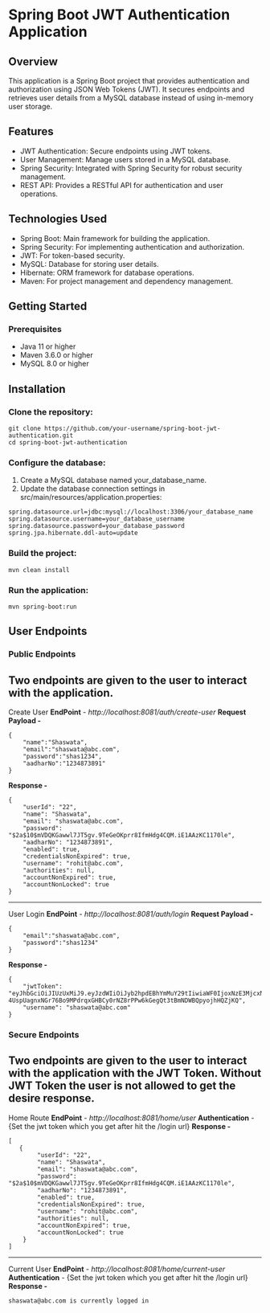 # Spring Boot JWT Authentication Application

## Overview
This application is a Spring Boot project that provides authentication and authorization using JSON Web Tokens (JWT). It secures endpoints and retrieves user details from a MySQL database instead of using in-memory user storage.

## Features
- JWT Authentication: Secure endpoints using JWT tokens.
- User Management: Manage users stored in a MySQL database.
- Spring Security: Integrated with Spring Security for robust security management.
- REST API: Provides a RESTful API for authentication and user operations.

## Technologies Used
- Spring Boot: Main framework for building the application.
- Spring Security: For implementing authentication and authorization.
- JWT: For token-based security.
- MySQL: Database for storing user details.
- Hibernate: ORM framework for database operations.
- Maven: For project management and dependency management.

## Getting Started
### Prerequisites
- Java 11 or higher
- Maven 3.6.0 or higher
- MySQL 8.0 or higher

## Installation
### Clone the repository:
```
git clone https://github.com/your-username/spring-boot-jwt-authentication.git
cd spring-boot-jwt-authentication
```

### Configure the database:
  1. Create a MySQL database named your_database_name.
  2. Update the database connection settings in src/main/resources/application.properties:
```
spring.datasource.url=jdbc:mysql://localhost:3306/your_database_name
spring.datasource.username=your_database_username
spring.datasource.password=your_database_password
spring.jpa.hibernate.ddl-auto=update
```

### Build the project:
```
mvn clean install
```

### Run the application:
```
mvn spring-boot:run
```

## User Endpoints
### Public Endpoints
Two endpoints are given to the user to interact with the application.
---
Create User
**EndPoint** - *http://localhost:8081/auth/create-user*
**Request Payload -**
```
{
    "name":"Shaswata",
    "email":"shaswata@abc.com",
    "password":"shas1234",
    "aadharNo":"1234873891"
}
```
**Response -**
```
{
    "userId": "22",
    "name": "Shaswata",
    "email": "shaswata@abc.com",
    "password": "$2a$10$mVDQKGawwl7JT5gv.9TeGeOKprr8IfmHdg4CQM.iE1AAzKC1170le",
    "aadharNo": "1234873891",
    "enabled": true,
    "credentialsNonExpired": true,
    "username": "rohit@abc.com",
    "authorities": null,
    "accountNonExpired": true,
    "accountNonLocked": true
}
```

---
User Login
**EndPoint** - *http://localhost:8081/auth/login*
**Request Payload -**
```
{
    "email":"shaswata@abc.com",
    "password":"shas1234"
}
```
**Response -**
```
{
    "jwtToken": "eyJhbGciOiJIUzUxMiJ9.eyJzdWIiOiJyb2hpdEBhYmMuY29tIiwiaWF0IjoxNzE3MjcxNzA4LCJleHAiOjE3MTcyODk3MDh9.JSNkwknHhCFa5rJmChzSg-4UspUagnxNGr76Bo9MPdrqxGHBCy0rNZ8rPPw6kGegQt3tBmNDWBQpyojhHQZjKQ",
    "username": "shaswata@abc.com"
}
```


### Secure Endpoints
Two endpoints are given to the user to interact with the application with the JWT Token.
Without JWT Token the user is not allowed to get the desire response.
---
Home Route
**EndPoint** - *http://localhost:8081/home/user*
**Authentication** - {Set the jwt token which you get after hit the /login url}
**Response -**
```
[
   {
        "userId": "22",
        "name": "Shaswata",
        "email": "shaswata@abc.com",
        "password": "$2a$10$mVDQKGawwl7JT5gv.9TeGeOKprr8IfmHdg4CQM.iE1AAzKC1170le",
        "aadharNo": "1234873891",
        "enabled": true,
        "credentialsNonExpired": true,
        "username": "rohit@abc.com",
        "authorities": null,
        "accountNonExpired": true,
        "accountNonLocked": true
    }
]
```

---
Current User
**EndPoint** - *http://localhost:8081/home/current-user*
**Authentication** - {Set the jwt token which you get after hit the /login url}
**Response -**
```
shaswata@abc.com is currently logged in
```


